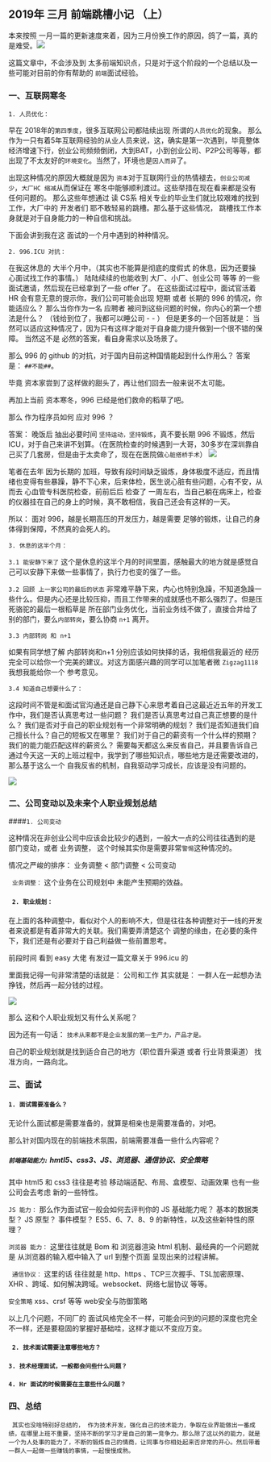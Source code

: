 ## 2019年 三月 前端跳槽小记 （上）

本来按照 一月一篇的更新速度来着，因为三月份换工作的原因，鸽了一篇，真的是难受。![](https://img2018.cnblogs.com/blog/675289/201904/675289-20190401160712858-1059352394.jpg)
 
这篇文章中，不会涉及到 太多前端知识点，只是对于这个阶段的一个总结以及一些可能对目前的你有帮助的 `前端`面试经验。 
 
### 一、互联网寒冬

`1. 人员优化：` 

早在 2018年的`第四季度`，很多互联网公司都陆续出现 所谓的`人员优化`的现象。
那么作为一只有着5年互联网经验的从业人员来说，这，确实是第一次遇到，毕竟整体经济增速下行，创业公司频频倒闭，大到BAT，小到创业公司、P2P公司等等，都出现了不太友好的`环境变化`。当然了，环境也是`因人而异`了。

出现这种情况的原因大概就是因为 `资本`对于互联网行业的热情褪去，`创业公司减少`，`大厂HC 缩减`从而保证在 寒冬中能够顺利渡过。这些举措在现在看来都是没有任何问题的。 那么这些年想通过 读 CS系 相关专业的毕业生们就比较艰难的找到工作，大厂中的 开发者们 耶不敢轻易的跳槽。那么基于这些情况， 跳槽找工作本身就是对于自身能力的一种自信和挑战。

下面会讲到我在这 面试的一个月中遇到的种种情况。

`2. 996.ICU 对抗：`

在我这休息的 大半个月中，（其实也不能算是彻底的度假式 的休息，因为还要操心面试找工作的事情。） 陆陆续续的也能收到 大厂、小厂、创业公司 等等 的一些 面试邀请，然后现在已经拿到了一些 offer 了。 在这些面试过程中，面试官活着 HR 会有意无意的提示你，我们公司可能会出现 短期 或者 长期的 996 的情况，你能适应么？ 那么当你作为一名 应聘者 被问到这些问题的时候，你内心的第一个想法是什么？ （钱给到位了，我都可以睡公司 - - ） 但是更多的一个回答就是： 当然可以适应这种情况了，因为只有这样才能对于自身能力提升做到一个很不错的保障。  当然这不是 必然的答案，看自身需求以及场景了。
 
那么 996 的 github 的对抗，对于国内目前这种国情能起到什么作用么？
答案是： `##不能##`。

毕竟 资本家尝到了这样做的甜头了，再让他们回去一般来说不太可能。

再加上当前 资本寒冬，996 已经是他们救命的稻草了吧。

那么 作为程序员如何 应对 996 ？

答案： 晚饭后 抽出必要时间  `坚持运动，坚持锻炼`，真不要长期 996 不锻炼，然后 ICU，对于自己来讲不划算。（在医院检查的时候遇到一大哥，30多岁在深圳靠自己买了几套房，但是由于太卖命了，现在在医院做`心脏搭桥手术`）
![](https://img2018.cnblogs.com/blog/675289/201904/675289-20190401231048708-778930175.png)


笔者在去年 因为长期的 加班，导致有段时间缺乏锻炼，身体极度不适应，而且情绪也变得有些暴躁，静不下心来，后来体检，医生说心脏有些问题，心有不安，从而去 心血管专科医院检查，前前后后 检查了 一周左右，当自己躺在病床上，检查的仪器挂在自己的身上的时候，真不敢相信，我自己还会有这样的一天。

所以： 面对 996，越是长期高压的开发压力，越是需要 足够的锻炼，让自己的身体得到保障，不然真的会死人的。


`3. 休息的这半个月： `

`3.1 能安静下来了` 
这个是休息的这半个月的时间里面，感触最大的地方就是感觉自己可以安静下来做一些事情了，执行力也变的强了一些。

`3.2 回顾 上一家公司的最后的状态` 
非常难平静下来，内心也特别急躁，不知道急躁一些什么。但是内心还是比较压抑，而且工作带来的成就感也不那么强烈了。但是压死骆驼的最后一根稻草是 所在部门业务优化，当前业务线不做了，直接合并给了别的部门，要么`内部转岗`，要么协商 `n+1` 离开。

`3.3 内部转岗 和 n+1 `

如果有同学想了解 内部转岗和n+1 分别应该如何抉择的话，我相信我最近的 经历完全可以给你一个完美的建议。对这方面感兴趣的同学可以加笔者微  `Zigzag1118` 我想我能给你一个 参考意见。

`3.4 知道自己想要什么了：`

这段时间不管是和面试官沟通还是自己静下心来思考着自己这最近近五年的开发工作中，我们是否认真思考过一些问题？
我们是否认真思考过自己真正想要的是什么？
我们是否对于自己的职业规划有一个非常明确的规划？
我们是否知道我们自己擅长什么？自己的短板又在哪里？
我们对于自己的薪资有一个什么样的预期？
我们的能力能匹配这样的薪资么？
需要每天都这么来反省自己，并且要告诉自己通过今天这一天的上班过程中，我学到了哪些知识点，哪些地方是还需要改进的，那么基于这么一个 自我反省的机制，自我驱动学习成长，应该是没有问题的。

![](https://img2018.cnblogs.com/blog/675289/201904/675289-20190402154249821-374992180.gif)


### 二、公司变动以及未来个人职业规划总结

####` 1. 公司变动 `

这种情况在非创业公司中应该会比较少的遇到，一般大一点的公司往往遇到的是 部门变动，或者 业务调整， 这个时候其实你是需要非常`警惕`这种情况的。

情况之严峻的排序： 业务调整 < 部门调整 < 公司变动

` 业务调整：`  这个业务在公司规划中 未能产生预期的效益。

#### ` 2. 职业规划：`

在上面的各种调整中，看似对个人的影响不大，但是往往各种调整对于一线的开发者来说都是有着非常大的关联。我们需要弄清楚这个 调整的缘由，在必要的条件下，我们还是有必要对于自己利益做一些前置思考。

前段时间 看到 easy 大佬 有发过一篇文章关于 996.icu 的

里面我记得一句非常清楚的话就是： 公司和工作 其实就是： 一群人在一起想办法挣钱，然后再一起分钱的过程。

![](https://img2018.cnblogs.com/blog/675289/201904/675289-20190402160449342-1914195303.jpg)

那么 这和个人职业规划又有什么关系呢？

因为还有一句话： `技术从来都不是企业发展的第一生产力，产品才是。`

自己的职业规划就是找到适合自己的地方（职位晋升渠道 或者 行业背景渠道） 找准方向，一路向北。


### 三、面试

#### ` 1. 面试需要准备么？ `

无论什么面试都是需要准备的，就算是相亲也是需要准备的，对吧。

那么针对国内现在的前端技术氛围，前端需要准备一些什么内容呢？

##### `前端基础能力:`  hmtl5、css3、JS、浏览器、通信协议、安全策略

其中 html5 和 css3 往往是考验 移动端适配、布局、盒模型、动画效果
也有一些公司会去考虑 新的一些特性。

`JS 能力：` 那么作为面试官一般会如何去评判你的 JS 基础能力呢？
基本的数据类型？
JS 原型？ 事件模型？ ES5、6、7、8、9 的新特性，以及这些新特性的原理？

`浏览器 能力：`  这里往往就是 Bom 和 浏览器渲染 html 机制、最经典的一个问题就是 从浏览器的输入框中输入了 url  到整个页面 呈现出来的过程讲解。

` 通信协议：` 这里的话 往往就是 http、https 、TCP三次握手、TSL加密原理、XHR 、跨域、如何解决跨域。websocket、网络七层协议 等等。

` 安全策略 ` xss、crsf 等等 web安全与防御策略

以上几个问题，不同厂的 面试风格完全不一样，可能会问到的问题的深度也完全不一样，还是要稳固的掌握好基础哇，这样才能以不变应万变。


#### ` 2. 技术面试需要注意哪些地方？`




#### ` 3. 技术经理面试，一般都会问些什么问题？ `

#### ` 4. Hr 面试的时候需要在主意些什么问题？ `

 
### 四、总结

` 其实也没啥特别好总结的， 作为技术开发，强化自己的技术能力，争取在业界能做出一番成绩，在哪里上班不重要，坚持不断的学习才是自己的第一竞争力。那么除了这以外的能力，就是一个为人处事的能力了，不断的锻炼自己的情商，让同事与你相处起来否非常的开心。然后带着一群人一起做一些赚钱的事情，一起慢慢成熟。`
